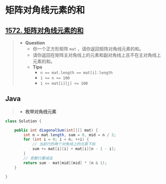 # 矩阵对角线元素的和

## [1572. 矩阵对角线元素的和](https://leetcode.cn/problems/matrix-diagonal-sum/)

> - **Question**
>   - 你一个正方形矩阵 `mat` ，请你返回矩阵对角线元素的和。
>   - 请你返回在矩阵主对角线上的元素和副对角线上且不在主对角线上元素的和。
>   - **Tips**
>     - `n == mat.length == mat[i].length`
>     - `1 <= n <= 100`
>     - `1 <= mat[i][j] <= 100`

## Java

> - **枚举对角线元素**

```java
class Solution {

    public int diagonalSum(int[][] mat) {
        int n = mat.length, sum = 0, mid = n / 2;
        for (int i = 0; i < n; ++i) {
            // 当前行的两个对角线上的元素下标
            sum += mat[i][i] + mat[i][n - 1 - i];
        }
        // 奇数行要减去
        return sum - mat[mid][mid] * (n & 1);
    }

}
```
